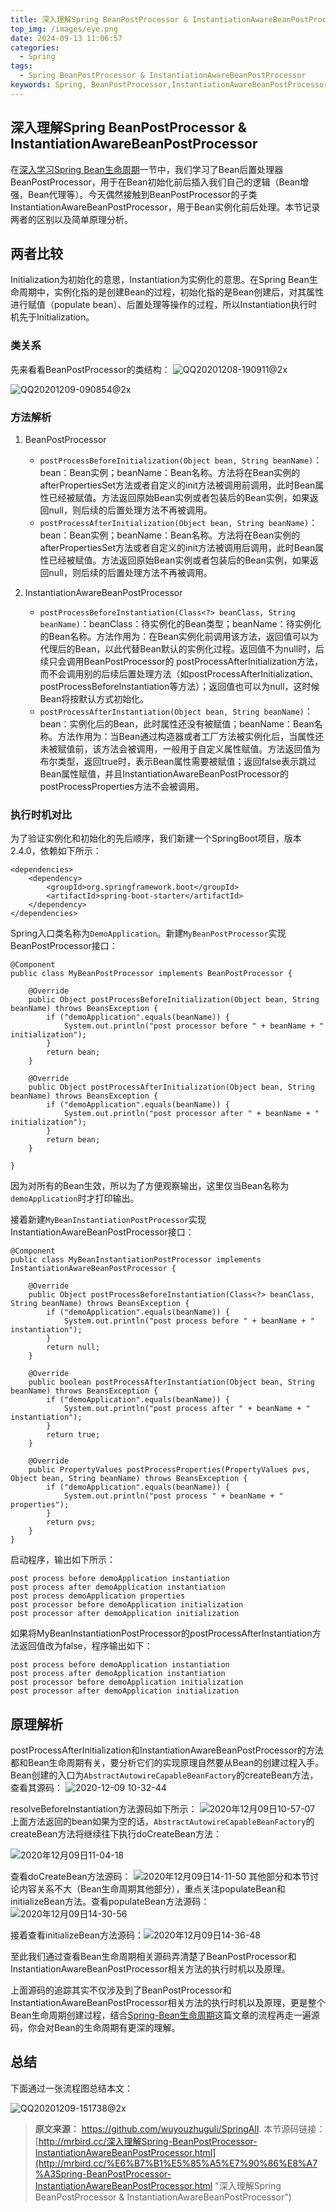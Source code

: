 ```yaml
---
title: 深入理解Spring BeanPostProcessor & InstantiationAwareBeanPostProcessor
top_img: /images/eye.png
date: 2024-09-13 11:06:57
categories:
  - Spring
tags:
  - Spring BeanPostProcessor & InstantiationAwareBeanPostProcessor
keywords: Spring, BeanPostProcessor,InstantiationAwareBeanPostProcessor
---
```


## 深入理解Spring BeanPostProcessor & InstantiationAwareBeanPostProcessor
在[深入学习Spring Bean生命周期](https://mrbird.cc/Spring-Bean-Lifecycle.html)一节中，我们学习了Bean后置处理器BeanPostProcessor，用于在Bean初始化前后插入我们自己的逻辑（Bean增强，Bean代理等）。今天偶然接触到BeanPostProcessor的子类InstantiationAwareBeanPostProcessor，用于Bean实例化前后处理。本节记录两者的区别以及简单原理分析。
## 两者比较

Initialization为初始化的意思，Instantiation为实例化的意思。在Spring Bean生命周期中，实例化指的是创建Bean的过程，初始化指的是Bean创建后，对其属性进行赋值（populate bean）、后置处理等操作的过程，所以Instantiation执行时机先于Initialization。

### 类关系

先来看看BeanPostProcessor的类结构：
![QQ20201208-190911@2x](https://mrbird.cc/img/QQ20201208-190911@2x.png)

![QQ20201209-090854@2x](https://mrbird.cc/img/QQ20201209-090854@2x.png)

### 方法解析

1.  BeanPostProcessor
    
    -   `postProcessBeforeInitialization(Object bean, String beanName)`：bean：Bean实例；beanName：Bean名称。方法将在Bean实例的afterPropertiesSet方法或者自定义的init方法被调用前调用，此时Bean属性已经被赋值。方法返回原始Bean实例或者包装后的Bean实例，如果返回null，则后续的后置处理方法不再被调用。
    -   `postProcessAfterInitialization(Object bean, String beanName)`：bean：Bean实例；beanName：Bean名称。方法将在Bean实例的afterPropertiesSet方法或者自定义的init方法被调用后调用，此时Bean属性已经被赋值。方法返回原始Bean实例或者包装后的Bean实例，如果返回null，则后续的后置处理方法不再被调用。
2.  InstantiationAwareBeanPostProcessor
    
    -   `postProcessBeforeInstantiation(Class<?> beanClass, String beanName)`：beanClass：待实例化的Bean类型；beanName：待实例化的Bean名称。方法作用为：在Bean实例化前调用该方法，返回值可以为代理后的Bean，以此代替Bean默认的实例化过程。返回值不为null时，后续只会调用BeanPostProcessor的 postProcessAfterInitialization方法，而不会调用别的后续后置处理方法（如postProcessAfterInitialization、postProcessBeforeInstantiation等方法）；返回值也可以为null，这时候Bean将按默认方式初始化。
    -   `postProcessAfterInstantiation(Object bean, String beanName)`：bean：实例化后的Bean，此时属性还没有被赋值；beanName：Bean名称。方法作用为：当Bean通过构造器或者工厂方法被实例化后，当属性还未被赋值前，该方法会被调用，一般用于自定义属性赋值。方法返回值为布尔类型，返回true时，表示Bean属性需要被赋值；返回false表示跳过Bean属性赋值，并且InstantiationAwareBeanPostProcessor的postProcessProperties方法不会被调用。

### 执行时机对比

为了验证实例化和初始化的先后顺序，我们新建一个SpringBoot项目，版本2.4.0，依赖如下所示：
```
<dependencies>  
    <dependency>  
        <groupId>org.springframework.boot</groupId>  
        <artifactId>spring-boot-starter</artifactId>  
    </dependency>  
</dependencies>
```
Spring入口类名称为`DemoApplication`。新建`MyBeanPostProcessor`实现BeanPostProcessor接口：
```
@Component  
public class MyBeanPostProcessor implements BeanPostProcessor {  
  
    @Override  
    public Object postProcessBeforeInitialization(Object bean, String beanName) throws BeansException {  
        if ("demoApplication".equals(beanName)) {  
            System.out.println("post processor before " + beanName + " initialization");  
        }  
        return bean;  
    }  
  
    @Override  
    public Object postProcessAfterInitialization(Object bean, String beanName) throws BeansException {  
        if ("demoApplication".equals(beanName)) {  
            System.out.println("post processor after " + beanName + " initialization");  
        }  
        return bean;  
    }  
  
}
```

因为对所有的Bean生效，所以为了方便观察输出，这里仅当Bean名称为`demoApplication`时才打印输出。

接着新建`MyBeanInstantiationPostProcessor`实现InstantiationAwareBeanPostProcessor接口：
```
@Component  
public class MyBeanInstantiationPostProcessor implements InstantiationAwareBeanPostProcessor {  
  
    @Override  
    public Object postProcessBeforeInstantiation(Class<?> beanClass, String beanName) throws BeansException {  
        if ("demoApplication".equals(beanName)) {  
            System.out.println("post process before " + beanName + " instantiation");  
        }  
        return null;  
    }  
  
    @Override  
    public boolean postProcessAfterInstantiation(Object bean, String beanName) throws BeansException {  
        if ("demoApplication".equals(beanName)) {  
            System.out.println("post process after " + beanName + " instantiation");  
        }  
        return true;  
    }  
  
    @Override  
    public PropertyValues postProcessProperties(PropertyValues pvs, Object bean, String beanName) throws BeansException {  
        if ("demoApplication".equals(beanName)) {  
            System.out.println("post process " + beanName + " properties");  
        }  
        return pvs;  
    }  
}
```
启动程序，输出如下所示：
```
post process before demoApplication instantiation  
post process after demoApplication instantiation  
post process demoApplication properties  
post processor before demoApplication initialization  
post processor after demoApplication initialization
```
如果将MyBeanInstantiationPostProcessor的postProcessAfterInstantiation方法返回值改为false，程序输出如下：
```
post process before demoApplication instantiation  
post process after demoApplication instantiation  
post processor before demoApplication initialization  
post processor after demoApplication initialization
```
## 原理解析

postProcessAfterInitialization和InstantiationAwareBeanPostProcessor的方法都和Bean生命周期有关，要分析它们的实现原理自然要从Bean的创建过程入手。Bean创建的入口为`AbstractAutowireCapableBeanFactory`的createBean方法，查看其源码：
![2020-12-09 10-32-44](https://mrbird.cc/img/2020-12-09%2010-32-44.png)

resolveBeforeInstantiation方法源码如下所示：
![2020年12月09日10-57-07](https://mrbird.cc/img/2020%E5%B9%B412%E6%9C%8809%E6%97%A510-57-07.png)
上面方法返回的bean如果为空的话，`AbstractAutowireCapableBeanFactory`的createBean方法将继续往下执行doCreateBean方法：

![2020年12月09日11-04-18](https://mrbird.cc/img/2020%E5%B9%B412%E6%9C%8809%E6%97%A511-04-18.png)

查看doCreateBean方法源码：
![2020年12月09日14-11-50](https://mrbird.cc/img/2020%E5%B9%B412%E6%9C%8809%E6%97%A514-11-50.png)
其他部分和本节讨论内容关系不大（Bean生命周期其他部分），重点关注populateBean和initializeBean方法。查看populateBean方法源码：
![2020年12月09日14-30-56](https://mrbird.cc/img/2020%E5%B9%B412%E6%9C%8809%E6%97%A514-30-56.png)




接着查看initializeBean方法源码：![2020年12月09日14-36-48](https://mrbird.cc/img/2020%E5%B9%B412%E6%9C%8809%E6%97%A514-36-48.png)


至此我们通过查看Bean生命周期相关源码弄清楚了BeanPostProcessor和InstantiationAwareBeanPostProcessor相关方法的执行时机以及原理。

上面源码的追踪其实不仅涉及到了BeanPostProcessor和InstantiationAwareBeanPostProcessor相关方法的执行时机以及原理，更是整个Bean生命周期创建过程，结合[Spring-Bean生命周期](https://mrbird.cc/Spring-Bean%E7%94%9F%E5%91%BD%E5%91%A8%E6%9C%9F.html)这篇文章的流程再走一遍源码，你会对Bean的生命周期有更深的理解。

## 总结

下面通过一张流程图总结本文：

![QQ20201209-151738@2x](https://mrbird.cc/img/QQ20201209-151738@2x.png)

> **原文来源：** https://github.com/wuyouzhuguli/SpringAll.
> 本节源码链接：[http://mrbird.cc/深入理解Spring-BeanPostProcessor-InstantiationAwareBeanPostProcessor.html](http://mrbird.cc/%E6%B7%B1%E5%85%A5%E7%90%86%E8%A7%A3Spring-BeanPostProcessor-InstantiationAwareBeanPostProcessor.html "深入理解Spring BeanPostProcessor & InstantiationAwareBeanPostProcessor")

